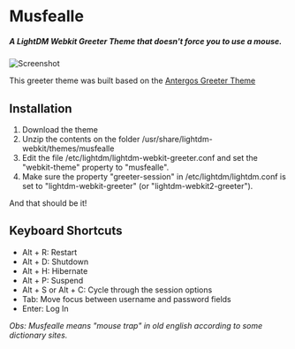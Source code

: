 # Musfealle

##### A LightDM Webkit Greeter Theme that doesn't force you to use a mouse.

![Screenshot](https://raw.githubusercontent.com/pedropenna/musfealle/master/img/screenshot_musfealle.png)

This greeter theme was built based on the [Antergos Greeter Theme](https://github.com/Antergos/lightdm-webkit-theme-antergos)


## Installation

1. Download the theme
2. Unzip the contents on the folder /usr/share/lightdm-webkit/themes/musfealle
3. Edit the file /etc/lightdm/lightdm-webkit-greeter.conf and set the
"webkit-theme" property to "musfealle".
4. Make sure the property "greeter-session" in
/etc/lightdm/lightdm.conf is set to "lightdm-webkit-greeter" (or
"lightdm-webkit2-greeter").

And that should be it!

## Keyboard Shortcuts

- Alt + R: Restart
- Alt + D: Shutdown
- Alt + H: Hibernate
- Alt + P: Suspend
- Alt + S or Alt + C: Cycle through the session options
- Tab: Move focus between username and password fields
- Enter: Log In

*Obs: Musfealle means "mouse trap" in old english according to some dictionary sites.*

